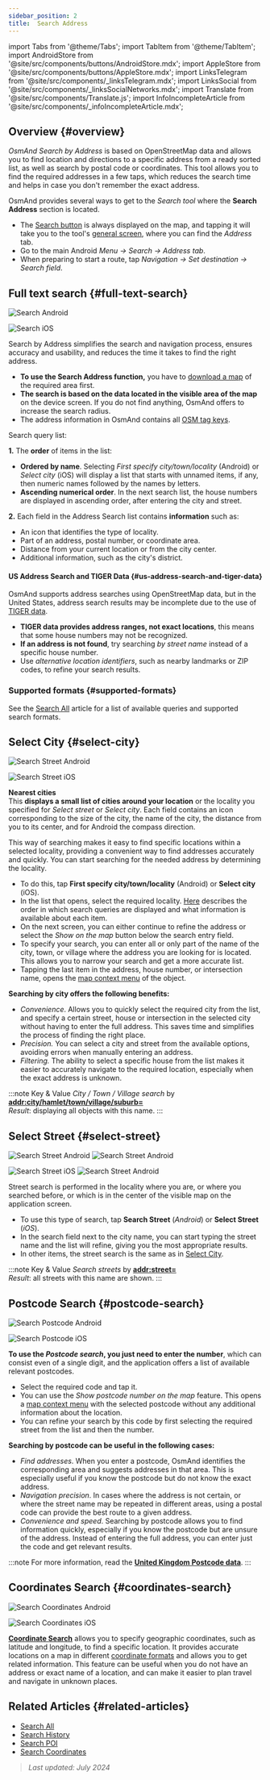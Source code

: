 ```yaml
---
sidebar_position: 2
title:  Search Address
---
```


import Tabs from '@theme/Tabs';
import TabItem from '@theme/TabItem';
import AndroidStore from '@site/src/components/buttons/AndroidStore.mdx';
import AppleStore from '@site/src/components/buttons/AppleStore.mdx';
import LinksTelegram from '@site/src/components/_linksTelegram.mdx';
import LinksSocial from '@site/src/components/_linksSocialNetworks.mdx';
import Translate from '@site/src/components/Translate.js';
import InfoIncompleteArticle from '@site/src/components/_infoIncompleteArticle.mdx';

<InfoIncompleteArticle/>

## Overview {#overview}

*OsmAnd Search by Address* is based on OpenStreetMap data and allows you to find location and directions to a specific address from a ready sorted list, as well as search by postal code or coordinates. This tool allows you to find the required addresses in a few taps, which reduces the search time and helps in case you don't remember the exact address.  

OsmAnd provides several ways to get to the *Search tool* where the **Search Address** section is located.

- The [Search button](../widgets/map-buttons.md#search) is always displayed on the map, and tapping it will take you to the tool's [general screen](#full-text-search), where you can find the *Address* tab.
- Go to the main Android *Menu → Search → Address tab*.
- When preparing to start a route, tap *Navigation → Set destination → Search field*.  


## Full text search {#full-text-search}

<Tabs groupId="operating-systems" queryString="current-os">

<TabItem value="android" label="Android">

![Search Android](@site/static/img/search/search_address_2_andr.png)

</TabItem>

<TabItem value="ios" label="iOS">

![Search iOS](@site/static/img/search/street_search_ios.png)  

</TabItem>

</Tabs>

Search by Address simplifies the search and navigation process, ensures accuracy and usability, and reduces the time it takes to find the right address.  

- **To use the Search Address function,** you have to [download a map](../start-with/download-maps.md) of the required area first.
- **The search is based on the data located in the visible area of the map** on the device screen. If you do not find anything, OsmAnd offers to increase the search radius.
- The address information in OsmAnd contains all [OSM tag keys](https://wiki.openstreetmap.org/w/index.php?title=Key:addr).


Search query list:

**1.** The **order** of items in the list:

- **Ordered by name**. Selecting *First specify city/town/locality* (Android) or *Select city* (iOS) will display a list that starts with unnamed items, if any, then numeric names followed by the names by letters.
- **Ascending numerical order**. In the next search list, the house numbers are displayed in ascending order, after entering the city and street.

**2.** Each field in the Address Search list contains **information** such as:

- An icon that identifies the type of locality.
- Part of an address, postal number, or coordinate area.
- Distance from your current location or from the city center.
- Additional information, such as the city's district.


#### US Address Search and TIGER Data {#us-address-search-and-tiger-data}

OsmAnd supports address searches using OpenStreetMap data, but in the United States, address search results may be incomplete due to the use of [TIGER data](https://wiki.openstreetmap.org/wiki/TIGER).  

- **TIGER data provides address ranges, not exact locations**, this means that some house numbers may not be recognized.
- **If an address is not found**, try searching *by street name* instead of a specific house number.
- Use *alternative location identifiers*, such as nearby landmarks or ZIP codes, to refine your search results.  


### Supported formats {#supported-formats}

See the [Search All](./search-all.md#basic-queries) article for a list of available queries and supported search formats.


## Select City {#select-city}

<Tabs groupId="operating-systems" queryString="current-os">

<TabItem value="android" label="Android">

![Search Street Android](@site/static/img/search/town_search_android.png)

</TabItem>

<TabItem value="ios" label="iOS">

![Search Street iOS](@site/static/img/search/town_search_ios.png)

</TabItem>

</Tabs>

**Nearest cities**  
    This **displays a small list of cities around your location** or the locality you specified for *Select street* or *Select city*. Each field contains an icon corresponding to the size of the city, the name of the city, the distance from you to its center, and for Android the compass direction.

This way of searching makes it easy to find specific locations within a selected locality, providing a convenient way to find addresses accurately and quickly. You can start searching for the needed address by determining the locality.

- To do this, tap **First specify city/town/locality** (Android) or **Select city** (iOS).
- In the list that opens, select the required locality. [Here](#full-text-search) describes the order in which search queries are displayed and what information is available about each item.
- On the next screen, you can either continue to refine the address or select the *Show on the map* button below the search entry field.
- To specify your search, you can enter all or only part of the name of the city, town, or village where the address you are looking for is located. This allows you to narrow your search and get a more accurate list.
- Tapping the last item in the address, house number, or intersection name, opens the [map context menu](../map/map-context-menu.md#select-an-object-single-tap) of the object.  

**Searching by city offers the following benefits:**

- *Convenience*. Allows you to quickly select the required city from the list, and specify a certain street, house or intersection in the selected city without having to enter the full address. This saves time and simplifies the process of finding the right place.
- *Precision.* You can select a city and street from the available options, avoiding errors when manually entering an address.
- *Filtering.* The ability to select a specific house from the list makes it easier to accurately navigate to the required location, especially when the exact address is unknown.  

:::note Key & Value
*City / Town / Village search* by [**addr:city/hamlet/town/village/suburb=**](https://wiki.openstreetmap.org/w/index.php?title=Key:addr)  
*Result*: displaying all objects with this name.
:::


## Select Street {#select-street}

<Tabs groupId="operating-systems" queryString="current-os">

<TabItem value="android" label="Android">

![Search Street Android](@site/static/img/search/street_search.png) ![Search Street Android](@site/static/img/search/street_search_1.png)

</TabItem>

<TabItem value="ios" label="iOS">

![Search Street iOS](@site/static/img/search/address_street_search_3_ios.png) ![Search Street Android](@site/static/img/search/address_street_search_4_ios.png)

</TabItem>

</Tabs>

Street search is performed in the locality where you are, or where you searched before, or which is in the center of the visible map on the application screen.

- To use this type of search, tap **Search Street** (*Android*) or **Select Street** (*iOS*).
- In the search field next to the city name, you can start typing the street name and the list will refine, giving you the most appropriate results.
- In other items, the street search is the same as in [Select City](#select-city).

:::note Key & Value
*Search streets* by [**addr:street=**](https://wiki.openstreetmap.org/w/index.php?title=Key:addr)  
*Result*: all streets with this name are shown.
:::


## Postcode Search {#postcode-search}

<Tabs groupId="operating-systems" queryString="current-os">

<TabItem value="android" label="Android">

![Search Postcode Android](@site/static/img/search/postcode_android.png)

</TabItem>

<TabItem value="ios" label="iOS">

![Search Postcode iOS](@site/static/img/search/postcode_ios.png)

</TabItem>

</Tabs>

**To use the *Postcode search*, you just need to enter the number**, which can consist even of a single digit, and the application offers a list of available relevant postcodes.

- Select the required code and tap it.
- You can use the *Show *postcode number* on the map* feature. This opens a [map context menu](../map/map-context-menu.md#select-an-object-single-tap) with the selected postcode without any additional information about the location.
- You can refine your search by this code by first selecting the required street from the list and then the number.

**Searching by postcode can be useful in the following cases:**

- *Find addresses*. When you enter a postcode, OsmAnd identifies the corresponding area and suggests addresses in that area. This is especially useful if you know the postcode but do not know the exact address.
- *Navigation precision*. In cases where the address is not certain, or where the street name may be repeated in different areas, using a postal code can provide the best route to a given address.
- *Convenience and speed*. Searching by postcode allows you to find information quickly, especially if you know the postcode but are unsure of the address. Instead of entering the full address, you can enter just the code and get relevant results.  

:::note
For more information, read the **[United Kingdom Postcode data](https://github.com/hvdwolf/OsmAnd-UKpostcodes/releases)**.
:::


## Coordinates Search {#coordinates-search}

<Tabs groupId="operating-systems" queryString="current-os">

<TabItem value="android" label="Android">

![Search Coordinates Android](@site/static/img/search/coordinates_search_android.png)

</TabItem>

<TabItem value="ios" label="iOS">

![Search Coordinates iOS](@site/static/img/search/coordinates_search_ios.png)

</TabItem>

</Tabs>

[**Coordinate Search**](../search/search-coordinates.md) allows you to specify geographic coordinates, such as latitude and longitude, to find a specific location. It provides accurate locations on a map in different [coordinate formats](../search/search-coordinates.md#coordinates-search) and allows you to get related information. This feature can be useful when you do not have an address or exact name of a location, and can make it easier to plan travel and navigate in unknown places.  


## Related Articles {#related-articles}

- [Search All](./search-all.md)
- [Search History](./search-history.md)
- [Search POI](./search-poi.md)
- [Search Coordinates](./search-coordinates.md)

> *Last updated: July 2024*
